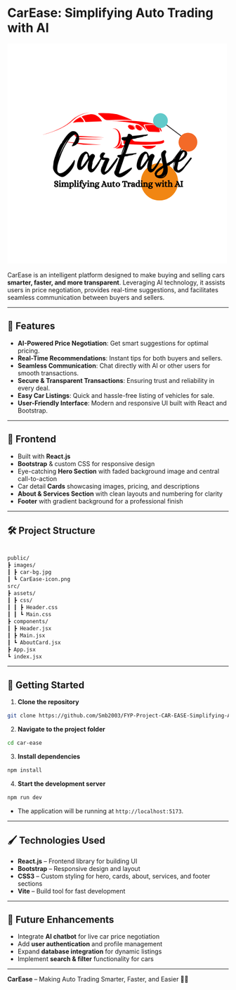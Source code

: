 # CarEase: Simplifying Auto Trading with AI

![CarEase Logo](public/images/logo.png)

CarEase is an intelligent platform designed to make buying and selling cars **smarter, faster, and more transparent**. Leveraging AI technology, it assists users in price negotiation, provides real-time suggestions, and facilitates seamless communication between buyers and sellers.

---

## 🌟 Features

- **AI-Powered Price Negotiation**: Get smart suggestions for optimal pricing.
- **Real-Time Recommendations**: Instant tips for both buyers and sellers.
- **Seamless Communication**: Chat directly with AI or other users for smooth transactions.
- **Secure & Transparent Transactions**: Ensuring trust and reliability in every deal.
- **Easy Car Listings**: Quick and hassle-free listing of vehicles for sale.
- **User-Friendly Interface**: Modern and responsive UI built with React and Bootstrap.

---

## 🎨 Frontend

- Built with **React.js**
- **Bootstrap** & custom CSS for responsive design
- Eye-catching **Hero Section** with faded background image and central call-to-action
- Car detail **Cards** showcasing images, pricing, and descriptions
- **About & Services Section** with clean layouts and numbering for clarity
- **Footer** with gradient background for a professional finish

---

## 🛠️ Project Structure

```

public/
┣ images/
┃ ┣ car-bg.jpg
┃ ┗ CarEase-icon.png
src/
┣ assets/
┃ ┣ css/
┃ ┃ ┣ Header.css
┃ ┃ ┗ Main.css
┣ components/
┃ ┣ Header.jsx
┃ ┣ Main.jsx
┃ ┗ AboutCard.jsx
┣ App.jsx
┗ index.jsx

````

---

## 🚀 Getting Started

1. **Clone the repository**  
```bash
git clone https://github.com/Smb2003/FYP-Project-CAR-EASE-Simplifying-Auto-Trading-with-AI.git
````

2. **Navigate to the project folder**

```bash
cd car-ease
```

3. **Install dependencies**

```bash
npm install
```

4. **Start the development server**

```bash
npm run dev
```

* The application will be running at `http://localhost:5173`.

---

## 🖌️ Technologies Used

* **React.js** – Frontend library for building UI
* **Bootstrap** – Responsive design and layout
* **CSS3** – Custom styling for hero, cards, about, services, and footer sections
* **Vite** – Build tool for fast development

---

## 📢 Future Enhancements

* Integrate **AI chatbot** for live car price negotiation
* Add **user authentication** and profile management
* Expand **database integration** for dynamic listings
* Implement **search & filter** functionality for cars

---

**CarEase** – Making Auto Trading Smarter, Faster, and Easier 🚗💨

```
